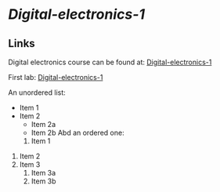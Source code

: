 # *Digital-electronics-1*

## **Links**
  Digital electronics course can be found at:
  [Digital-electronics-1](https://github.com/tomas-fryza/Digital-electronics-1)
  
  First lab:
  [Digital-electronics-1](https://github.com/tomas-fryza/Digital-electronics-1/tree/master/Labs/01-gates)
  
  An unordered list:
  * Item 1
* Item 2
  * Item 2a
  * Item 2b
Abd an ordered one:
  1. Item 1
1. Item 2
1. Item 3
   1. Item 3a
   1. Item 3b
